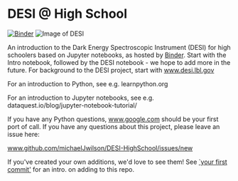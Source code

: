 # DESI @ High School

[![Binder](http://34.94.252.126/badge_logo.svg)](http://34.94.252.126/v2/gh/binder-project/example-conda-environment/master)
![Image of DESI](https://github.com/michaelJwilson/DESI-HighSchool/blob/master/images/Mayall-Star-Trails.jpg)

An introduction to the Dark Energy Spectroscopic Instrument (DESI) for high schoolers based on Jupyter notebooks, as hosted by [Binder](https://mybinder.org/v2/gh/michaelJwilson/DESI-HighSchool/master).  Start with
the Intro notebook, followed by the DESI notebook - we hope to add more in the future.  For background to the DESI project,
start with www.desi.lbl.gov

For an introduction to Python, see e.g. learnpython.org

For an introduction to Jupyter notebooks, see e.g. dataquest.io/blog/jupyter-notebook-tutorial/

If you have any Python questions, www.google.com should be your first port of call.  If you have any questions about this project,
please leave an issue here:

www.github.com/michaelJwilson/DESI-HighSchool/issues/new

If you've created your own additions, we'd love to see them!  See [`your first commit'](www.medium.com/@haydar_ai/learning-how-to-git-creating-your-first-commit-c753ed2e7498) for an intro. on adding to this repo.
